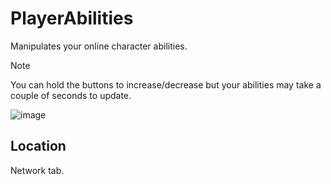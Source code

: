 # PlayerAbilities
Manipulates your online character abilities.

>[!NOTE]
> You can hold the buttons to increase/decrease but your abilities may take a couple of seconds to update.

![image](https://github.com/user-attachments/assets/b31c1d18-c117-4862-8f34-b0049ba8f6a6)


## Location

Network tab.
